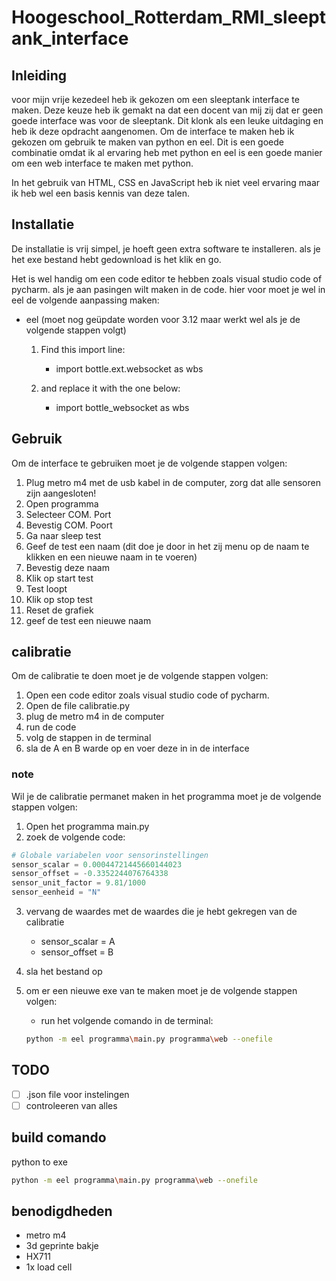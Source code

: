 # Hoogeschool_Rotterdam_RMI_sleeptank_interface

## Inleiding
voor mijn vrije kezedeel heb ik gekozen om een sleeptank interface te maken.
Deze keuze heb ik gemakt na dat een docent van mij zij dat er geen goede interface was voor de sleeptank. Dit klonk als een leuke uitdaging en heb ik deze opdracht aangenomen. 
Om de interface te maken heb ik gekozen om gebruik te maken van python en eel. Dit is een goede combinatie omdat ik al ervaring heb met python en eel is een goede manier om een web interface te maken met python. 

In het gebruik van HTML, CSS en JavaScript heb ik niet veel ervaring maar ik heb wel een basis kennis van deze talen.

## Installatie
De installatie is vrij simpel, je hoeft geen extra software te installeren. als je het exe bestand hebt gedownload is het klik en go.

Het is wel handig om een code editor te hebben zoals visual studio code of pycharm. als je aan pasingen wilt maken in de code.
hier voor moet je wel in eel de volgende aanpassing maken:
- eel (moet nog geüpdate worden voor 3.12 maar werkt wel als je de volgende stappen volgt)
    1. Find this import line:
        - import bottle.ext.websocket as wbs

    2. and replace it with the one below:
        - import bottle_websocket as wbs

## Gebruik
Om de interface te gebruiken moet je de volgende stappen volgen:
1. Plug metro m4 met de usb kabel in de computer, zorg dat alle sensoren zijn aangesloten!
2. Open programma
3. Selecteer COM. Port
4. Bevestig COM. Poort
5. Ga naar sleep test
6. Geef de test een naam (dit doe je door in het zij menu op de naam te klikken en een nieuwe naam in te voeren)
7. Bevestig deze naam
8. Klik op start test
9. Test loopt
10. Klik op stop test
11. Reset de grafiek
12. geef de test een nieuwe naam


## calibratie
Om de calibratie te doen moet je de volgende stappen volgen:
1. Open een code editor zoals visual studio code of pycharm.
2. Open de file calibratie.py
3. plug de metro m4 in de computer
4. run de code
5. volg de stappen in de terminal
6. sla de A en B warde op en voer deze in in de interface

### note
Wil je de calibratie permanet maken in het programma moet je de volgende stappen volgen:

1. Open het programma main.py
2. zoek de volgende code:
```python
# Globale variabelen voor sensorinstellingen
sensor_scalar = 0.00044721445660144023
sensor_offset = -0.3352244076764338
sensor_unit_factor = 9.81/1000
sensor_eenheid = "N"
```
3. vervang de waardes met de waardes die je hebt gekregen van de calibratie
    - sensor_scalar = A
    - sensor_offset = B

4. sla het bestand op
5. om er een nieuwe exe van te maken moet je de volgende stappen volgen:
    - run het volgende comando in de terminal:
    ```bash
    python -m eel programma\main.py programma\web --onefile 
    ```


## TODO
- [ ] .json file voor instelingen
- [ ] controleeren van alles 
 
## build comando
python to exe

```bash
python -m eel programma\main.py programma\web --onefile 
```

## benodigdheden
- metro m4
- 3d geprinte bakje
- HX711
- 1x load cell
